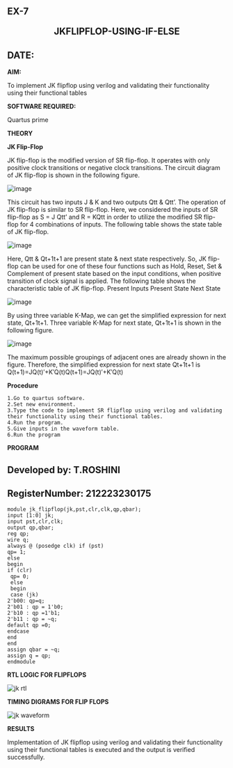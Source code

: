 ## EX-7 <p align="center"><b> JKFLIPFLOP-USING-IF-ELSE  </b> 

## DATE:

**AIM:** 

To implement  JK flipflop using verilog and validating their functionality using their functional tables

**SOFTWARE REQUIRED:**

Quartus prime

**THEORY**

**JK Flip-Flop**

JK flip-flop is the modified version of SR flip-flop. It operates with only positive clock transitions or negative clock transitions. The circuit diagram of JK flip-flop is shown in the following figure.

![image](https://github.com/naavaneetha/JKFLIPFLOP-USING-IF-ELSE/assets/154305477/a649c30b-232b-4558-b188-fd6c09845180)


This circuit has two inputs J & K and two outputs Qtt & Qtt’. The operation of JK flip-flop is similar to SR flip-flop. Here, we considered the inputs of SR flip-flop as S = J Qtt’ and R = KQtt in order to utilize the modified SR flip-flop for 4 combinations of inputs. The following table shows the state table of JK flip-flop.

![image](https://github.com/naavaneetha/JKFLIPFLOP-USING-IF-ELSE/assets/154305477/c4360742-e8a8-4937-b089-c46c0433f9a3)

 
Here, Qtt & Qt+1t+1 are present state & next state respectively. So, JK flip-flop can be used for one of these four functions such as Hold, Reset, Set & Complement of present state based on the input conditions, when positive transition of clock signal is applied. The following table shows the characteristic table of JK flip-flop. Present Inputs Present State Next State
 
![image](https://github.com/naavaneetha/JKFLIPFLOP-USING-IF-ELSE/assets/154305477/6c275261-a6d5-4c37-a3a7-1e88ca11c4cd)

By using three variable K-Map, we can get the simplified expression for next state, Qt+1t+1. Three variable K-Map for next state, Qt+1t+1 is shown in the following figure.
 
![image](https://github.com/naavaneetha/JKFLIPFLOP-USING-IF-ELSE/assets/154305477/5174f41b-0ce0-4329-a372-6d1943ea6673)

The maximum possible groupings of adjacent ones are already shown in the figure. Therefore, the simplified expression for next state Qt+1t+1 is Q(t+1)=JQ(t)′+K′Q(t)Q(t+1)=JQ(t)′+K′Q(t)

**Procedure**
```
1.Go to quartus software.
2.Set new environment.
3.Type the code to implement SR flipflop using verilog and validating their functionality using their functional tables.
4.Run the program.
5.Give inputs in the waveform table.
6.Run the program
```

**PROGRAM**

## Developed by: T.ROSHINI
## RegisterNumber: 212223230175
```
module jk_flipflop(jk,pst,clr,clk,qp,qbar);
input [1:0] jk;
input pst,clr,clk;
output qp,qbar;
reg qp;
wire q;
always @ (posedge clk) if (pst)
qp= 1;
else
begin
if (clr)
 qp= 0;
 else
 begin
 case (jk)
2'b00: qp=q;
2'b01 : qp = 1'b0;
2'b10 : qp =1'b1;
2'b11 : qp = ~q;
default qp =0;
endcase
end
end
assign qbar = ~q;
assign q = qp;
endmodule 
```


**RTL LOGIC FOR FLIPFLOPS**

![jk rtl](https://github.com/roshinithangachamy/JKFLIPFLOP-USING-IF-ELSE/assets/147118341/94146dfc-2043-46aa-880e-6d3e403a293b)

**TIMING DIGRAMS FOR FLIP FLOPS**

![jk waveform](https://github.com/roshinithangachamy/JKFLIPFLOP-USING-IF-ELSE/assets/147118341/79a828f9-aa2d-487b-a138-31873a01dfab)

**RESULTS**

Implementation of JK flipflop using verilog and validating their functionality using their functional tables is executed and the output is verified successfully.
